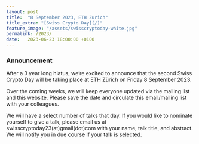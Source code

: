 ```yaml
---
layout: post
title:  "8 September 2023, ETH Zurich"
title_extra: "[Swiss Crypto Day](/)"
feature_image: "/assets/swisscryptoday-white.jpg"
permalink: /2023/
date:   2023-06-23 18:00:00 +0100
---
```



### Announcement

After a 3 year long hiatus, we’re excited to announce that the second Swiss Crypto Day will be taking place at ETH Zürich on Friday 8 September 2023.

Over the coming weeks, we will keep everyone updated via the mailing list and this website. Please save the date and circulate this email/mailing list with your colleagues.

We will have a select number of talks that day. If you would like to nominate yourself to give a talk, please email us at swisscryptoday23(at)gmail(dot)com with your name, talk title, and abstract. We will notify you in due course if your talk is selected.
